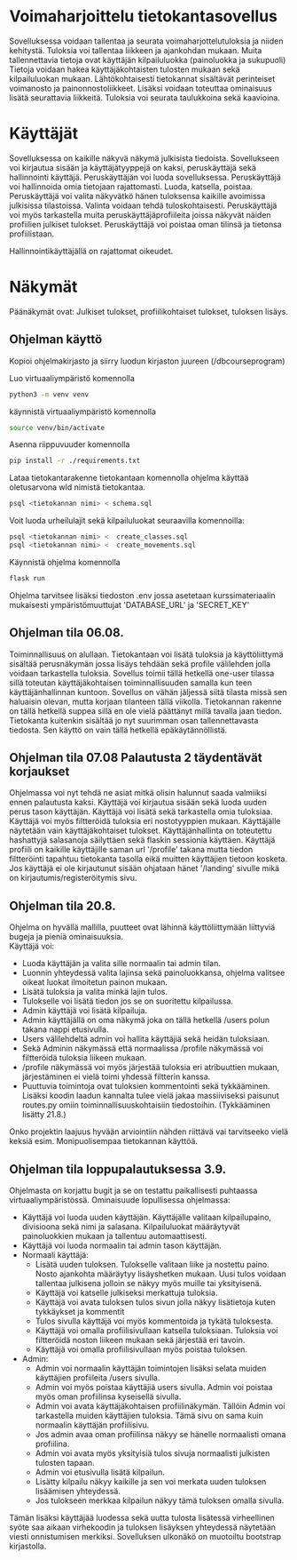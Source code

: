 # Voimaharjoittelu tietokantasovellus
Sovelluksessa voidaan tallentaa ja seurata voimaharjottelutuloksia ja niiden kehitystä.
Tuloksia voi tallentaa liikkeen ja ajankohdan mukaan.
Muita tallennettavia tietoja ovat käyttäjän kilpailuluokka (painoluokka ja sukupuoli)
Tietoja voidaan hakea käyttäjäkohtaisten tulosten mukaan sekä kilpailuluokan mukaan.
Lähtökohtaisesti tietokannat sisältävät perinteiset voimanosto ja painonnostoliikkeet.
Lisäksi voidaan toteuttaa ominaisuus lisätä seurattavia liikkeitä.
Tuloksia voi seurata taulukkoina sekä kaavioina.

# Käyttäjät
Sovelluksessa on kaikille näkyvä näkymä julkisista tiedoista.
Sovellukseen voi kirjautua sisään ja käyttäjätyyppejä on kaksi, peruskäyttäjä sekä hallinnointi käyttäjä. Peruskäyttäjän voi luoda sovelluksessa.
Peruskäyttäjä voi hallinnoida omia tietojaan rajattomasti. Luoda, katsella, poistaa.
Peruskäyttäjä voi valita näkyvätkö hänen tuloksensa kaikille avoimissa julkisissa tilastoissa. Valinta voidaan tehdä tuloskohtaisesti.
Peruskäyttäjä voi myös tarkastella muita peruskäyttäjäprofiileita joissa näkyvät näiden profiilien julkiset tulokset.
Peruskäyttäjä voi poistaa oman tilinsä ja tietonsa profiilistaan.

Hallinnointikäyttäjällä on rajattomat oikeudet.

# Näkymät
Päänäkymät ovat: Julkiset tulokset, profiilikohtaiset tulokset, tuloksen lisäys.

## Ohjelman käyttö

Kopioi ohjelmakirjasto ja siirry luodun kirjaston juureen (/dbcourseprogram)

Luo virtuaaliympäristö komennolla 
```bash 
python3 -m venv venv
```
käynnistä virtuaaliympäristö komennolla 
```bash 
source venv/bin/activate
```

Asenna riippuvuuder komennolla
```bash
pip install -r ./requirements.txt
```

Lataa tietokantarakenne tietokantaan komennolla ohjelma käyttää oletusarvona wld nimistä tietokantaa.
```bash
psql <tietokannan nimi> < schema.sql
```

Voit luoda urheilulajit sekä kilpailuluokat seuraavilla komennoilla:
```bash
psql <tietokannan nimi> <  create_classes.sql
psql <tietokannan nimi> <  create_movements.sql
```

Käynnistä ohjelma komennolla
```bash
flask run
```
Ohjelma tarvitsee lisäksi tiedoston .env jossa asetetaan kurssimateriaalin mukaisesti ympäristömuuttujat 'DATABASE_URL' ja 'SECRET_KEY'

## Ohjelman tila 06.08.

Toiminnallisuus on alullaan. Tietokantaan voi lisätä tuloksia ja käyttöliittymä sisältää perusnäkymän jossa lisäys tehdään sekä profile välilehden
jolla voidaan tarkastella tuloksia. Sovellus toimii tällä hetkellä one-user tilassa sillä toteutan käyttäjäkohtaisen toiminnallisuuden samalla kun teen käyttäjänhallinnan kuntoon.
Sovellus on vähän jäljessä siitä tilasta missä sen haluaisin olevan, mutta korjaan tilanteen tällä viikolla. Tietokannan rakenne on tällä hetkellä suppea sillä en ole vielä päättänyt
millä tavalla jaan tiedon. Tietokanta kuitenkin sisältää jo nyt suurimman osan tallennettavasta tiedosta. Sen käyttö on vain tällä hetkellä epäkäytännöllistä.

## Ohjelman tila 07.08 Palautusta 2 täydentävät korjaukset

Ohjelmassa voi nyt tehdä ne asiat mitkä olisin halunnut saada valmiiksi ennen palautusta kaksi. Käyttäjä voi kirjautua sisään sekä luoda uuden perus tason käyttäjän. Käyttäjä voi lisätä sekä tarkastella omia tuloksiaa.
Käyttäjä voi myös filtteröidä tuloksia eri nostotyyppien mukaan. Käyttäjälle näytetään vain käyttäjäkohtaiset tulokset. Käyttäjänhallinta on toteutettu hashattyjä salasanoja säilyttäen sekä flaskin sessionia käyttäen.
Käyttäjä profiili on kaikille käyttäjille saman url '/profile' takana mutta tiedon filtteröinti tapahtuu tietokanta tasolla eikä muitten käyttäjien tietoon kosketa. Jos käyttäjä ei ole kirjautunut sisään ohjataan hänet '/landing'
sivulle mikä on kirjautumis/registeröitymis sivu.

## Ohjelman tila 20.8.
Ohjelma on hyvällä mallilla, puutteet ovat lähinnä käyttöliittymään liittyviä bugeja ja pieniä ominaisuuksia.  
Käyttäjä voi:

- Luoda käyttäjän ja valita sille normaalin tai admin tilan.
- Luonnin yhteydessä valita lajinsa sekä painoluokkansa, ohjelma valitsee oikeat luokat ilmoitetun painon mukaan.
- Lisätä tuloksia ja valita minkä lajin tulos.
- Tulokselle voi lisätä tiedon jos se on suoritettu kilpailussa.
- Admin käyttäjä voi lisätä kilpailuja.
- Admin käyttäjällä on oma näkymä joka on tällä hetkellä /users polun takana nappi etusivulla.
- Users välilehdeltä admin voi hallita käyttäjiä sekä heidän tuloksiaan.
- Sekä Adminin näkymässä että normaalissa /profile näkymässä voi filtteröidä tuloksia liikeen mukaan.
- /profile näkymässä voi myös järjestää tuloksia eri atribuuttien mukaan, järjestäminen ei vielä toimi yhdessä
filtterin kanssa.
- Puuttuvia toimintoja ovat tuloksien kommentointi sekä tykkääminen. Lisäksi koodin laadun kannalta tulee vielä
jakaa massiiviseksi paisunut routes.py omiin toiminnallisuuskohtaisiin tiedostoihin. (Tykkääminen lisätty 21.8.)


Onko projektin laajuus hyvään arviointiin nähden riittävä vai tarvitseeko vielä keksiä esim. Monipuolisempaa tietokannan käyttöä.

## Ohjelman tila loppupalautuksessa 3.9.

Ohjelmasta on korjattu bugit ja se on testattu paikallisesti puhtaassa virtuaaliympäristössä.
Ominaisuude lopullisessa ohjelmassa:

-  Käyttäjä voi luoda uuden käyttäjän. Käyttäjälle valitaan kilpailupaino, divisioona sekä nimi ja salasana. Kilpailuluokat määräytyvät painoluokkien mukaan ja tallentuu automaattisesti.
-  Käyttäjä voi luoda normaalin tai admin tason käyttäjän.
-  Normaali käyttäjä:
    -  Lisätä uuden tuloksen. Tulokselle valitaan liike ja nostettu paino. Nosto ajankohta määräytyy lisäyshetken mukaan. Uusi tulos voidaan tallentaa julkisena jolloin se näkyy myös muille tai yksityisenä.
    -  Käyttäjä voi katselle julkiseksi merkattuja tuloksia.
    -  Käyttäjä voi avata tuloksen tulos sivun jolla näkyy lisätietoja kuten tykkäykset ja kommentit
    -  Tulos sivulla käyttäjä voi myös kommentoida ja tykätä tuloksesta.
    -  Käyttäjä voi omalla profiilisivullaan katsella tuloksiaan. Tuloksia voi filtteröidä noston liikeen mukaan sekä järjestää eri tavoin.
    -  Käyttäjä voi omalla profiilisivullaan myös poistaa tuloksen.
- Admin:
    - Admin voi normaalin käyttäjän toimintojen lisäksi selata muiden käyttäjien profiileita /users sivulla.
    - Admin voi myös poistaa käyttäjiä users sivulla. Admin voi poistaa myös oman profiilinsa kyseisellä sivulla.
    - Admin voi avata käyttäjäkohtaisen profiilinäkymän. Tällöin Admin voi tarkastella muiden käyttäjien tuloksia. Tämä sivu on sama kuin normaalin käyttäjän profiilisivu.
    - Jos admin avaa oman profiilinsa näkyy se hänelle normaalisti omana profiilina.
    - Admin voi avata myös yksityisiä tulos sivuja normaalisti julkisten tulosten tapaan.
    - Admin voi etusivulla lisätä kilpailun.
    - Lisätty kilpailu näkyy kaikille ja sen voi merkata uuden tuloksen lisäämisen yhteydessä.
    - Jos tulokseen merkkaa kilpailun näkyy tämä tuloksen omalla sivulla.
 
  
Tämän lisäksi käyttäjää luodessa sekä uutta tulosta lisätessä virheellinen syöte saa aikaan virhekoodin ja tuloksen lisäyksen yhteydessä näytetään viesti onnistumisen merkiksi.
Sovelluksen ulkonäkö on muotoiltu bootstrap kirjastolla.
